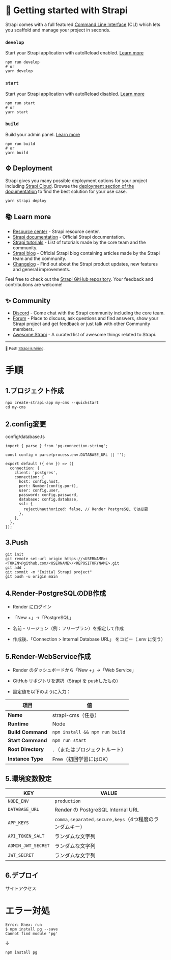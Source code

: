# 🚀 Getting started with Strapi

Strapi comes with a full featured [Command Line Interface](https://docs.strapi.io/dev-docs/cli) (CLI) which lets you scaffold and manage your project in seconds.

### `develop`

Start your Strapi application with autoReload enabled. [Learn more](https://docs.strapi.io/dev-docs/cli#strapi-develop)

```
npm run develop
# or
yarn develop
```

### `start`

Start your Strapi application with autoReload disabled. [Learn more](https://docs.strapi.io/dev-docs/cli#strapi-start)

```
npm run start
# or
yarn start
```

### `build`

Build your admin panel. [Learn more](https://docs.strapi.io/dev-docs/cli#strapi-build)

```
npm run build
# or
yarn build
```

## ⚙️ Deployment

Strapi gives you many possible deployment options for your project including [Strapi Cloud](https://cloud.strapi.io). Browse the [deployment section of the documentation](https://docs.strapi.io/dev-docs/deployment) to find the best solution for your use case.

```
yarn strapi deploy
```

## 📚 Learn more

- [Resource center](https://strapi.io/resource-center) - Strapi resource center.
- [Strapi documentation](https://docs.strapi.io) - Official Strapi documentation.
- [Strapi tutorials](https://strapi.io/tutorials) - List of tutorials made by the core team and the community.
- [Strapi blog](https://strapi.io/blog) - Official Strapi blog containing articles made by the Strapi team and the community.
- [Changelog](https://strapi.io/changelog) - Find out about the Strapi product updates, new features and general improvements.

Feel free to check out the [Strapi GitHub repository](https://github.com/strapi/strapi). Your feedback and contributions are welcome!

## ✨ Community

- [Discord](https://discord.strapi.io) - Come chat with the Strapi community including the core team.
- [Forum](https://forum.strapi.io/) - Place to discuss, ask questions and find answers, show your Strapi project and get feedback or just talk with other Community members.
- [Awesome Strapi](https://github.com/strapi/awesome-strapi) - A curated list of awesome things related to Strapi.

---

<sub>🤫 Psst! [Strapi is hiring](https://strapi.io/careers).</sub>

# 手順

## 1.プロジェクト作成

```
npx create-strapi-app my-cms --quickstart
cd my-cms
```

## 2.config変更

config/database.ts

```
import { parse } from 'pg-connection-string';

const config = parse(process.env.DATABASE_URL || '');

export default ({ env }) => ({
  connection: {
    client: 'postgres',
    connection: {
      host: config.host,
      port: Number(config.port),
      user: config.user,
      password: config.password,
      database: config.database,
      ssl: {
        rejectUnauthorized: false, // Render PostgreSQL では必要
      },
    },
  },
});
```

## 3.Push

```
git init
git remote set-url origin https://<USERNAME>:<TOKEN>@github.com/<USERNAME>/<REPOSITORYNAME>.git
git add .
git commit -m "Initial Strapi project"
git push -u origin main
```

## 4.Render-PostgreSQLのDB作成

- Render にログイン

- 「New +」→「PostgreSQL」

- 名前・リージョン（例：フリープラン）を指定して作成

- 作成後、「Connection > Internal Database URL」 をコピー（.env に使う）

## 5.Render-WebService作成

- Render のダッシュボードから「New +」→「Web Service」

- GitHub リポジトリを選択（Strapi を pushしたもの）

- 設定値を以下のように入力：

| 項目                 | 値                              |
| ------------------ | ------------------------------ |
| **Name**           | strapi-cms（任意）                 |
| **Runtime**        | Node                           |
| **Build Command**  | `npm install && npm run build` |
| **Start Command**  | `npm run start`                |
| **Root Directory** | `.`（またはプロジェクトルート）              |
| **Instance Type**  | Free（初回学習にはOK）                 |

## 5.環境変数設定

| KEY                | VALUE                                      |
| ------------------ | ------------------------------------------ |
| `NODE_ENV`         | `production`                               |
| `DATABASE_URL`     | Render の PostgreSQL Internal URL           |
| `APP_KEYS`         | `comma,separated,secure,keys`（4つ程度のランダムキー） |
| `API_TOKEN_SALT`   | ランダムな文字列                                   |
| `ADMIN_JWT_SECRET` | ランダムな文字列                                   |
| `JWT_SECRET`       | ランダムな文字列                                   |

## 6.デプロイ
サイトアクセス


# エラー対処

```
Error: Knex: run
$ npm install pg --save
Cannot find module 'pg'
```
↓
```
npm install pg
```
